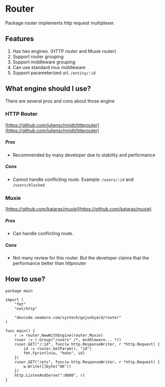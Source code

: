 # Router
Package router implements http request multiplexer.

## Features
1. Has two engines. (HTTP router and Muxie router)
2. Support router grouping
3. Support middleware grouping
4. Can use standard mux middleware
5. Support parameterized url. `/entity/:id`

## What engine should I use?
There are several pros and cons about those engine

### HTTP Router
[https://github.com/julienschmidt/httprouter](https://github.com/julienschmidt/httprouter)

##### Pros
* Recommended by many developer due to stability and performance

##### Cons
* Cannot handle conflicting route. Example: `/users/:id` and `/users/blocked`

### Muxie
[https://github.com/kataras/muxie](https://github.com/kataras/muxie)

##### Pros
* Can handle conflicting route.

##### Cons
* Not many review for this router. But the developer claims that the performance better than httprouter

## How to use?
```
package main

import (
	"fmt"
	"net/http"

	"devcode.xeemore.com/systech/gojunkyard/router"
)

func main() {
	r := router.NewWithEngine(router.Muxie)
	ruser := r.Group("/users" /*, middleware... */)
	ruser.GET("/:id", func(w http.ResponseWriter, r *http.Request) {
		id := router.GetParam(r, "id")
		fmt.Fprintln(w, "hoho", id)
	})
	ruser.GET("/ets", func(w http.ResponseWriter, r *http.Request) {
		w.Write([]byte("OK"))
	})
	http.ListenAndServe(":8080", r)
}
```
